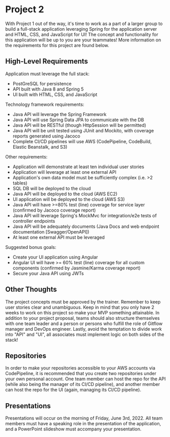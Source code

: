 # Project 2

With Project 1 out of the way, it's time to work as a part of a larger group to build a full-stack application leveraging Spring for the application server and HTML, CSS, and JavaScript for UI! The concept and functionality for this application will be up to you are your teammates! More information on the requirements for this project are found below.

## High-Level Requirements

Application must leverage the full stack: 
- PostGreSQL for persistence 
- API built with Java 8 and Spring 5
- UI built with HTML, CSS, and JavaScript


Technology framework requirements: 
- Java API will leverage the Spring Framework 
- Java API will use Spring Data JPA to communicate with the DB
- Java API will be RESTful (though HttpSession will be permitted)
- Java API will be unit tested using JUnit and Mockito, with coverage reports generated using Jacoco 
- Complete CI/CD pipelines will use AWS (CodePipeline, CodeBuild, Elastic Beanstalk, and S3)
 

Other requirements: 
- Application will demonstrate at least ten individual user stories 
- Application will leverage at least one external API 
- Application's own data model must be sufficiently complex (i.e. >2 tables) 
- SQL DB will be deployed to the cloud
- Java API will be deployed to the cloud (AWS EC2) 
- UI application will be deployed to the cloud (AWS S3) 
- Java API will have >=80% test (line) coverage for service layer (confirmed by Jacoco coverage report)
- Java API will leverage Spring's MockMvc for integration/e2e tests of controller endpoints
- Java API will be adequately documents (Java Docs and web endpoint documentation [Swagger/OpenAPI])
- At least one external API must be leveraged


Suggested bonus goals:
- Create your UI application using Angular
- Angular UI will have >= 60% test (line) coverage for all custom components (confirmed by Jasmine/Karma coverage report)
- Secure your Java API using JWTs

## Other Thoughts

The project concepts must be approved by the trainer. Remember to keep user stories clear and unambiguous. Keep in mind that you only have 2 weeks to work on this project so make your MVP something attainable. In addition to your project proposal, teams should also structure themselves with one team leader and a person or persons who fulfill the role of Gitflow manager and DevOps engineer.  Lastly, avoid the temptation to divide work into "API" and "UI", all associates must implement logic on both sides of the stack! 

## Repositories

In order to make your repositories accessible to your AWS accounts via CodePipeline, it is recommended that you create two repositories under your own personal account. One team member can host the repo for the API (while also being the manager of its CI/CD pipeline), and another member can host the repo for the UI (again, managing its CI/CD pipeline).

## Presentations

Presentations will occur on the morning of Friday, June 3rd, 2022. All team members must have a speaking role in the presentation of the application, and a PowerPoint slideshow must accompany your presentation.
